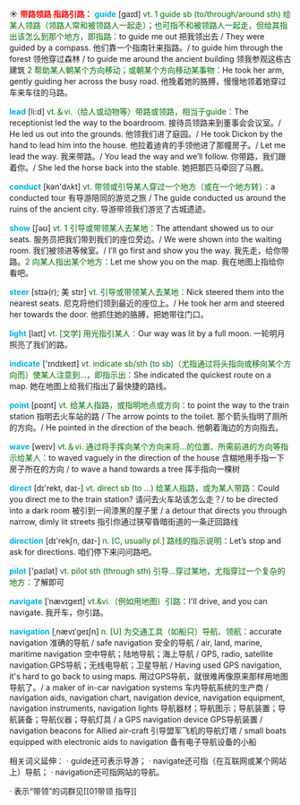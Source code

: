 ☀ <font color="red">**带路领路 指路引路：**</font>
<font color="sky blue">**guide**</font> [ɡaɪd] 
<font color="rgb(227, 108, 9)">vt. 1 guide sb (to/through/around sth) 给某人领路（领路人常和被领路人一起走）；也可指不和被领路人一起走，但给其指出该怎么到那个地方，即指路：</font>to guide me out 把我领出去 / They were guided by a compass. 他们靠一个指南针来指路。/ to guide him through the forest 领他穿过森林 / to guide me around the ancient building 领我参观这栋古建筑 <font color="rgb(227, 108, 9)">2 帮助某人朝某个方向移动；或朝某个方向移动某事物：</font>He took her arm, gently guiding her across the busy road. 他挽着她的胳膊，慢慢地领着她穿过车来车往的马路。

<font color="sky blue">**lead**</font> [li:d] 
<font color="rgb(227, 108, 9)">vt.＆vi.（给人或动物等）带路或领路，相当于guide：</font>The receptionist led the way to the boardroom. 接待员领路来到董事会会议室。/ He led us out into the grounds. 他领我们进了庭园。/ He took Dickon by the hand to lead him into the house. 他拉着迪肯的手领他进了那幢房子。/ Let me lead the way. 我来带路。/ You lead the way and we’ll follow. 你带路，我们跟着你。/ She led the horse back into the stable. 她把那匹马牵回了马厩。

<font color="sky blue">**conduct**</font> [kən'dʌkt] 
<font color="rgb(227, 108, 9)">vt. 带领或引导某人穿过一个地方（或在一个地方转）：</font>a conducted tour 有导游陪同的游览之旅 / The guide conducted us around the ruins of the ancient city. 导游带领我们游览了古城遗迹。

<font color="sky blue">**show**</font> [ʃəʊ] 
<font color="rgb(227, 108, 9)">vt. 1 引导或带领某人去某地：</font>The attendant showed us to our seats. 服务员把我们带到我们的座位旁边。/ We were shown into the waiting room. 我们被领进等候室。/ I’ll go first and show you the way. 我先走，给你带路。<font color="rgb(227, 108, 9)">2 向某人指出某个地方：</font>Let me show you on the map. 我在地图上指给你看吧。
           
<font color="sky blue">**steer**</font> [stɪə(r); 美 stɪr]
<font color="rgb(227, 108, 9)">vt. 引导或带领某人去某地：</font>Nick steered them into the nearest seats. 尼克将他们领到最近的座位上。/ He took her arm and steered her towards the door. 他抓住她的胳膊，把她带往门口。

<font color="sky blue">**light**</font> [laɪt] 
<font color="rgb(227, 108, 9)">vt. [文学] 用光指引某人：</font>Our way was lit by a full moon. 一轮明月照亮了我们的路。

<font color="sky blue">**indicate**</font> ['ɪndɪkeɪt] 
<font color="rgb(227, 108, 9)">vt. indicate sb/sth (to sb)（尤指通过将头指向或移向某个方向而）使某人注意到…，即指示出：</font>She indicated the quickest route on a map. 她在地图上给我们指出了最快捷的路线。

<font color="sky blue">**point**</font> [pɒɪnt] 
<font color="rgb(227, 108, 9)">vt. 给某人指路，或指明地点或方向：</font>to point the way to the train station 指明去火车站的路 / The arrow points to the toilet. 那个箭头指明了厕所的方向。/ He pointed in the direction of the beach. 他朝着海边的方向指去。

<font color="sky blue">**wave**</font> [weɪv] 
<font color="rgb(227, 108, 9)">vt.＆vi. 通过将手挥向某个方向来将…的位置、所需前进的方向等指示给某人：</font>to waved vaguely in the direction of the house 含糊地用手指一下房子所在的方向 / to wave a hand towards a tree 挥手指向一棵树

<font color="sky blue">**direct**</font> [dɪ'rekt, daɪ-] 
<font color="rgb(227, 108, 9)">vt. direct sb (to ...) 给某人指路，或为某人带路：</font>Could you direct me to the train station? 请问去火车站该怎么走？/ to be directed into a dark room 被引到一间漆黑的屋子里 / a detour that directs you through narrow, dimly lit streets 指引你通过狭窄昏暗街道的一条迂回路线

<font color="sky blue">**direction**</font> [dɪ'rekʃn, daɪ-] 
<font color="rgb(227, 108, 9)">n. [C, usually pl.] 路线的指示说明：</font>Let’s stop and ask for directions. 咱们停下来问问路吧。

<font color="sky blue">**pilot**</font> ['paɪlət] 
<font color="rgb(227, 108, 9)">vt. pilot sth (through sth) 引导…穿过某地，尤指穿过一个复杂的地方：</font>了解即可

<font color="sky blue">**navigate**</font> [ˈnævɪgeɪt]
<font color="rgb(227, 108, 9)">vt.&vi.（例如用地图）引路：</font>I'll drive, and you can navigate. 我开车，你引路。
           
<font color="sky blue">**navigation**</font> [ˌnævɪˈgeɪʃn]
<font color="rgb(227, 108, 9)">n. [U] 为交通工具（如船只）导航、领航：</font>accurate navigation 准确的导航 / safe navigation 安全的导航 / air, land, marine, maritime navigation 空中导航；陆地导航；海上导航 / GPS, radio, satellite navigation GPS导航；无线电导航；卫星导航 / Having used GPS navigation, it's hard to go back to using maps. 用过GPS导航，就很难再像原来那样用地图导航了。/ a maker of in-car navigation systems 车内导航系统的生产商 / navigation aids, navigation chart, navigation device, navigation equipment, navigation instruments, navigation lights 导航器材；导航图示；导航装置；导航装备；导航仪器；导航灯具 / a GPS navigation device GPS导航装置 / navigation beacons for Allied air-craft 引导盟军飞机的导航灯塔 / small boats equipped with electronic aids to navigation 备有电子导航设备的小船

相关词义延伸：
· guide还可表示导游；
· navigate还可指（在互联网或某个网站上）导航；
· navigation还可指网站的导航。

· 表示“带领”的词群见[[01带领 指导]]
